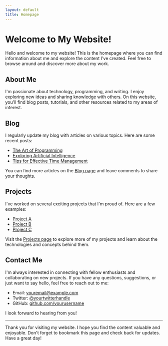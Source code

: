 ```yaml
---
layout: default
title: Homepage
---
```


# Welcome to My Website!

Hello and welcome to my website! This is the homepage where you can find information about me and explore the content I've created. Feel free to browse around and discover more about my work.

## About Me

I'm passionate about technology, programming, and writing. I enjoy exploring new ideas and sharing knowledge with others. On this website, you'll find blog posts, tutorials, and other resources related to my areas of interest.

## Blog

I regularly update my blog with articles on various topics. Here are some recent posts:

- [The Art of Programming](blog/the-art-of-programming)
- [Exploring Artificial Intelligence](blog/exploring-artificial-intelligence)
- [Tips for Effective Time Management](blog/tips-for-effective-time-management)

You can find more articles on the [Blog page](blog) and leave comments to share your thoughts.

## Projects

I've worked on several exciting projects that I'm proud of. Here are a few examples:

- [Project A](projects/project-a)
- [Project B](projects/project-b)
- [Project C](projects/project-c)

Visit the [Projects page](projects) to explore more of my projects and learn about the technologies and concepts behind them.

## Contact Me

I'm always interested in connecting with fellow enthusiasts and collaborating on new projects. If you have any questions, suggestions, or just want to say hello, feel free to reach out to me:

- Email: [youremail@example.com](mailto:youremail@example.com)
- Twitter: [@yourtwitterhandle](https://twitter.com/yourtwitterhandle)
- GitHub: [github.com/yourusername](https://github.com/yourusername)

I look forward to hearing from you!

---

Thank you for visiting my website. I hope you find the content valuable and enjoyable. Don't forget to bookmark this page and check back for updates. Have a great day!
